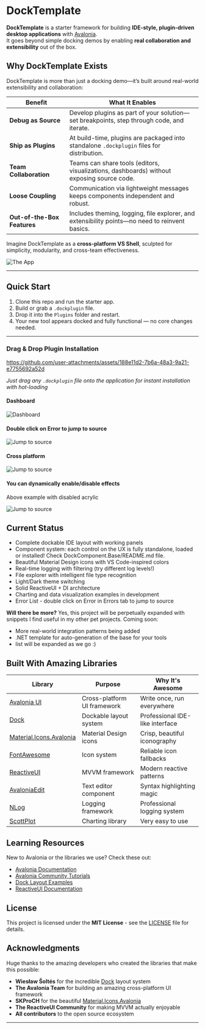 # DockTemplate

**DockTemplate** is a starter framework for building **IDE-style, plugin-driven desktop applications** with [Avalonia](https://avaloniaui.net/).  
It goes beyond simple docking demos by enabling **real collaboration and extensibility** out of the box.

## Why DockTemplate Exists

DockTemplate is more than just a docking demo—it’s built around real-world extensibility and collaboration:

| Benefit                | What It Enables                                                                         |
|------------------------|------------------------------------------------------------------------------------------|
| **Debug as Source**    | Develop plugins as part of your solution—set breakpoints, step through code, and iterate. |
| **Ship as Plugins**    | At build-time, plugins are packaged into standalone `.dockplugin` files for distribution. |
| **Team Collaboration** | Teams can share tools (editors, visualizations, dashboards) without exposing source code. |
| **Loose Coupling**     | Communication via lightweight messages keeps components independent and robust.          |
| **Out-of-the-Box Features** | Includes theming, logging, file explorer, and extensibility points—no need to reinvent basics. |

Imagine DockTemplate as a **cross-platform VS Shell**, sculpted for simplicity, modularity, and cross-team effectiveness.

<img src="docs/img/dock_template_overview.png" alt="The App" />

---

## Quick Start

1. Clone this repo and run the starter app.  
2. Build or grab a `.dockplugin` file.  
3. Drop it into the `Plugins` folder and restart.  
4. Your new tool appears docked and fully functional — no core changes needed.  

---



### Drag & Drop Plugin Installation


https://github.com/user-attachments/assets/188e11d2-7b6a-48a3-9a21-e7755692a52d


*Just drag any `.dockplugin` file onto the application for instant installation with hot-loading*

#### Dashboard

<img src="docs/img/dashboard.png" alt="Dashboard" />

#### Double click on Error to jump to source

<img src="docs/img/click_to_jump.png" alt="Jump to source" />

#### Cross platform

<img src="docs/img/windows_overview.png" alt="Jump to source" />

#### You can dynamically enable/disable effects

Above example with disabled acrylic 

<img src="docs/img/windows_overview_acrylic_disabled.png" alt="Jump to source" />

## Current Status

- Complete dockable IDE layout with working panels
- Component system: each control on the UX is fully standalone, loaded or installed! Check DockComponent.Base/README.md file.
- Beautiful Material Design icons with VS Code-inspired colors  
- Real-time logging with filtering (try different log levels!)
- File explorer with intelligent file type recognition
- Light/Dark theme switching
- Solid ReactiveUI + DI architecture
- Charting and data visualization examples in development
- Error List - double click on Error in Errors tab to jump to source
  
**Will there be more?**
Yes, this project will be perpetually expanded with snippets I find useful in my other pet projects. 
Coming soon:
- More real-world integration patterns being added
- .NET template for auto-generation of the base for your tools
- list will be expanded as we go :)

## Built With Amazing Libraries

| Library | Purpose | Why It's Awesome |
|---------|---------|------------------|
| [Avalonia UI](https://avaloniaui.net/) | Cross-platform UI framework | Write once, run everywhere |
| [Dock](https://github.com/wieslawsoltes/Dock) | Dockable layout system | Professional IDE-like interface |
| [Material.Icons.Avalonia](https://github.com/SKProCH/Material.Icons.Avalonia) | Material Design icons | Crisp, beautiful iconography |
| [FontAwesome](https://fontawesome.com/) | Icon system | Reliable icon fallbacks |
| [ReactiveUI](https://reactiveui.net/) | MVVM framework | Modern reactive patterns |
| [AvaloniaEdit](https://github.com/AvaloniaUI/AvaloniaEdit) | Text editor component | Syntax highlighting magic |
| [NLog](https://nlog-project.org/) | Logging framework | Professional logging system | 
| [ScottPlot](https://github.com/ScottPlot/ScottPlot) | Charting library | Very easy to use  |



## Learning Resources

New to Avalonia or the libraries we use? Check these out:

- [Avalonia Documentation](https://docs.avaloniaui.net/)
- [Avalonia Community Tutorials](https://github.com/AvaloniaUI/Avalonia/wiki)
- [Dock Layout Examples](https://github.com/wieslawsoltes/Dock/tree/master/samples)
- [ReactiveUI Documentation](https://reactiveui.net/docs/)


## License

This project is licensed under the **MIT License** - see the [LICENSE](LICENSE) file for details.

## Acknowledgments

Huge thanks to the amazing developers who created the libraries that make this possible:

- **Wiesław Šoltés** for the incredible [Dock](https://github.com/wieslawsoltes/Dock) layout system
- **The Avalonia Team** for building an amazing cross-platform UI framework
- **SKProCH** for the beautiful [Material.Icons.Avalonia](https://github.com/SKProCH/Material.Icons.Avalonia)
- **The ReactiveUI Community** for making MVVM actually enjoyable
- **All contributors** to the open source ecosystem

---
